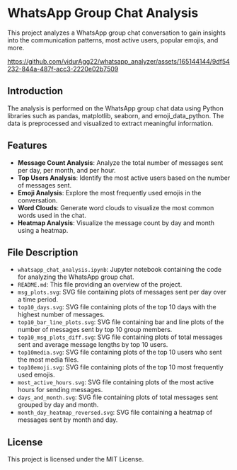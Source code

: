 # WhatsApp Group Chat Analysis

This project analyzes a WhatsApp group chat conversation to gain insights into the communication patterns, most active users, popular emojis, and more.<br>

https://github.com/vidurAgg22/whatsapp_analyzer/assets/165144144/9df54232-844a-487f-acc3-2220e02b7509


## Introduction

The analysis is performed on the WhatsApp group chat data using Python libraries such as pandas, matplotlib, seaborn, and emoji_data_python. The data is preprocessed and visualized to extract meaningful information.

## Features

- **Message Count Analysis**: Analyze the total number of messages sent per day, per month, and per hour.
- **Top Users Analysis**: Identify the most active users based on the number of messages sent.
- **Emoji Analysis**: Explore the most frequently used emojis in the conversation.
- **Word Clouds**: Generate word clouds to visualize the most common words used in the chat.
- **Heatmap Analysis**: Visualize the message count by day and month using a heatmap.

## File Description

- `whatsapp_chat_analysis.ipynb`: Jupyter notebook containing the code for analyzing the WhatsApp group chat.
- `README.md`: This file providing an overview of the project.
- `msg_plots.svg`: SVG file containing plots of messages sent per day over a time period.
- `top10_days.svg`: SVG file containing plots of the top 10 days with the highest number of messages.
- `top10_bar_line_plots.svg`: SVG file containing bar and line plots of the number of messages sent by top 10 group members.
- `top10_msg_plots_diff.svg`: SVG file containing plots of total messages sent and average message lengths by top 10 users.
- `top10media.svg`: SVG file containing plots of the top 10 users who sent the most media files.
- `top10emoji.svg`: SVG file containing plots of the top 10 most frequently used emojis.
- `most_active_hours.svg`: SVG file containing plots of the most active hours for sending messages.
- `days_and_month.svg`: SVG file containing plots of total messages sent grouped by day and month.
- `month_day_heatmap_reversed.svg`: SVG file containing a heatmap of messages sent by month and day.

## License

This project is licensed under the MIT License.

